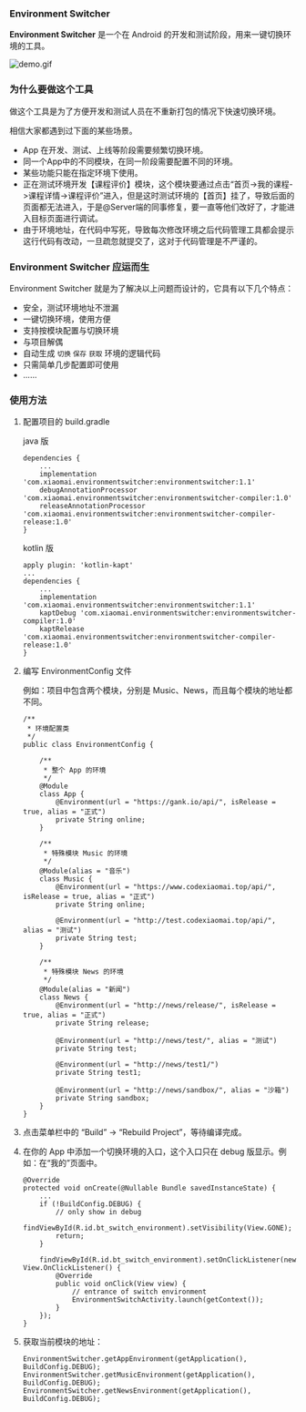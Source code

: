 ### Environment Switcher

**Environment Switcher** 是一个在 Android 的开发和测试阶段，用来一键切换环境的工具。

![demo.gif](https://upload-images.jianshu.io/upload_images/5275145-b3529a5f32884ab9.gif?imageMogr2/auto-orient/strip)

### 为什么要做这个工具

做这个工具是为了方便开发和测试人员在不重新打包的情况下快速切换环境。

相信大家都遇到过下面的某些场景。

- App 在开发、测试、上线等阶段需要频繁切换环境。
- 同一个App中的不同模块，在同一阶段需要配置不同的环境。
- 某些功能只能在指定环境下使用。
- 正在测试环境开发【课程评价】模块，这个模块要通过点击“首页->我的课程->课程详情->课程评价”进入，但是这时测试环境的【首页】挂了，导致后面的页面都无法进入，于是@Server端的同事修复，要一直等他们改好了，才能进入目标页面进行调试。
- 由于环境地址，在代码中写死，导致每次修改环境之后代码管理工具都会提示这行代码有改动，一旦疏忽就提交了，这对于代码管理是不严谨的。

### Environment Switcher 应运而生

Environment Switcher 就是为了解决以上问题而设计的，它具有以下几个特点：

- 安全，测试环境地址不泄漏
- 一键切换环境，使用方便
- 支持按模块配置与切换环境
- 与项目解偶
- 自动生成 `切换` `保存` `获取` 环境的逻辑代码
- 只需简单几步配置即可使用
- ......

### 使用方法

1. 配置项目的 build.gradle

	java 版
	
    ```
    dependencies {
        ...
        implementation 'com.xiaomai.environmentswitcher:environmentswitcher:1.1'
        debugAnnotationProcessor 'com.xiaomai.environmentswitcher:environmentswitcher-compiler:1.0'
		releaseAnnotationProcessor 'com.xiaomai.environmentswitcher:environmentswitcher-compiler-release:1.0'
    }
    ```
    
    kotlin 版

    ```
    apply plugin: 'kotlin-kapt'
    ...
    dependencies {
        ...
        implementation 'com.xiaomai.environmentswitcher:environmentswitcher:1.1'
		kaptDebug 'com.xiaomai.environmentswitcher:environmentswitcher-compiler:1.0'
        kaptRelease 'com.xiaomai.environmentswitcher:environmentswitcher-compiler-release:1.0'
    }
    ```

2. 编写 EnvironmentConfig 文件
    
    例如：项目中包含两个模块，分别是 Music、News，而且每个模块的地址都不同。
    
    ```
    /**
     * 环境配置类
     */
    public class EnvironmentConfig {
    
        /**
         * 整个 App 的环境
         */
        @Module
        class App {
            @Environment(url = "https://gank.io/api/", isRelease = true, alias = "正式")
            private String online;
        }
    
        /**
         * 特殊模块 Music 的环境
         */
        @Module(alias = "音乐")
        class Music {
            @Environment(url = "https://www.codexiaomai.top/api/", isRelease = true, alias = "正式")
            private String online;
    
            @Environment(url = "http://test.codexiaomai.top/api/", alias = "测试")
            private String test;
        }
    
        /**
         * 特殊模块 News 的环境
         */
        @Module(alias = "新闻")
        class News {
            @Environment(url = "http://news/release/", isRelease = true, alias = "正式")
            private String release;
    
            @Environment(url = "http://news/test/", alias = "测试")
            private String test;
    
            @Environment(url = "http://news/test1/")
            private String test1;
    
            @Environment(url = "http://news/sandbox/", alias = "沙箱")
            private String sandbox;
        }
    }
    ```

3. 点击菜单栏中的 “Build” -> “Rebuild Project”，等待编译完成。

4. 在你的 App 中添加一个切换环境的入口，这个入口只在 debug 版显示。例如：在“我的”页面中。
    
    ```
    @Override
    protected void onCreate(@Nullable Bundle savedInstanceState) {
        ...
        if (!BuildConfig.DEBUG) {
            // only show in debug
            findViewById(R.id.bt_switch_environment).setVisibility(View.GONE);
            return;
        }
        
        findViewById(R.id.bt_switch_environment).setOnClickListener(new View.OnClickListener() {
            @Override
            public void onClick(View view) {
                // entrance of switch environment
                EnvironmentSwitchActivity.launch(getContext());
            }
        });
    }
    ```

5. 获取当前模块的地址：
    
    ```
    EnvironmentSwitcher.getAppEnvironment(getApplication(), BuildConfig.DEBUG);
    EnvironmentSwitcher.getMusicEnvironment(getApplication(), BuildConfig.DEBUG);
    EnvironmentSwitcher.getNewsEnvironment(getApplication(), BuildConfig.DEBUG);
    ```